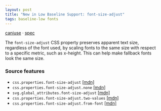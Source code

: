 ```yaml
---
layout: post
title: "New in Low Baseline Support: font-size-adjust"
tags: baseline-low fonts
---
```


[caniuse](https://caniuse.com/?search=font-size-adjust) · [spec](https://drafts.csswg.org/css-fonts-5/#font-size-adjust-prop)

The `font-size-adjust` CSS property preserves apparent text size, regardless of the font used, by scaling fonts to the same size with respect to a specific metric, such as x-height. This can help make fallback fonts look the same size.

### Source features

- ``css.properties.font-size-adjust`` [[mdn]](https://developer.mozilla.org/en-US/search?q=css.properties.font-size-adjust)
- ``css.properties.font-size-adjust.none`` [[mdn]](https://developer.mozilla.org/en-US/search?q=css.properties.font-size-adjust.none)
- ``svg.global_attributes.font-size-adjust`` [[mdn]](https://developer.mozilla.org/en-US/search?q=svg.global_attributes.font-size-adjust)
- ``css.properties.font-size-adjust.two-values`` [[mdn]](https://developer.mozilla.org/en-US/search?q=css.properties.font-size-adjust.two-values)
- ``css.properties.font-size-adjust.from-font`` [[mdn]](https://developer.mozilla.org/en-US/search?q=css.properties.font-size-adjust.from-font)

